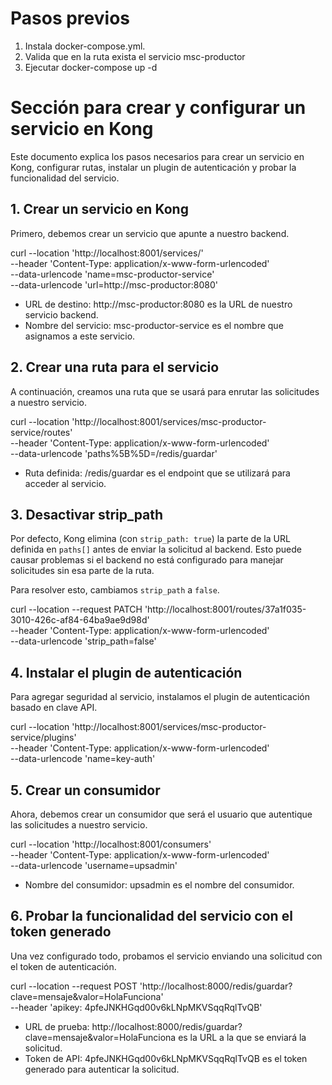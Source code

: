 
# Pasos previos

 1. Instala docker-compose.yml.
 2. Valida que en la ruta exista el servicio msc-productor
 3. Ejecutar docker-compose up -d


# Sección para crear y configurar un servicio en Kong
Este documento explica los pasos necesarios para crear un servicio en Kong, configurar rutas, instalar un plugin de autenticación y probar la funcionalidad del servicio.

## 1. Crear un servicio en Kong

Primero, debemos crear un servicio que apunte a nuestro backend.

curl --location 'http://localhost:8001/services/' \
--header 'Content-Type: application/x-www-form-urlencoded' \
--data-urlencode 'name=msc-productor-service' \
--data-urlencode 'url=http://msc-productor:8080'    

- URL de destino: http://msc-productor:8080 es la URL de nuestro servicio backend.
- Nombre del servicio: msc-productor-service es el nombre que asignamos a este servicio.



## 2. Crear una ruta para el servicio

A continuación, creamos una ruta que se usará para enrutar las solicitudes a nuestro servicio.


curl --location 'http://localhost:8001/services/msc-productor-service/routes' \
--header 'Content-Type: application/x-www-form-urlencoded' \
--data-urlencode 'paths%5B%5D=/redis/guardar'

- Ruta definida: /redis/guardar es el endpoint que se utilizará para acceder al servicio.


## 3. Desactivar strip_path

Por defecto, Kong elimina (con `strip_path: true`) la parte de la URL definida en `paths[]` antes de enviar la solicitud al backend. Esto puede causar problemas si el backend no está configurado para manejar solicitudes sin esa parte de la ruta.

Para resolver esto, cambiamos `strip_path` a `false`.


curl --location --request PATCH 'http://localhost:8001/routes/37a1f035-3010-426c-af84-64ba9ae9d98d' \
--header 'Content-Type: application/x-www-form-urlencoded' \
--data-urlencode 'strip_path=false'


## 4. Instalar el plugin de autenticación
Para agregar seguridad al servicio, instalamos el plugin de autenticación basado en clave API.

curl --location 'http://localhost:8001/services/msc-productor-service/plugins' \
--header 'Content-Type: application/x-www-form-urlencoded' \
--data-urlencode 'name=key-auth'


## 5. Crear un consumidor
Ahora, debemos crear un consumidor que será el usuario que autentique las solicitudes a nuestro servicio.

curl --location 'http://localhost:8001/consumers' \
--header 'Content-Type: application/x-www-form-urlencoded' \
--data-urlencode 'username=upsadmin'

- Nombre del consumidor: upsadmin es el nombre del consumidor.


## 6. Probar la funcionalidad del servicio con el token generado
Una vez configurado todo, probamos el servicio enviando una solicitud con el token de autenticación.

curl --location --request POST 'http://localhost:8000/redis/guardar?clave=mensaje&valor=HolaFunciona' \
--header 'apikey: 4pfeJNKHGqd00v6kLNpMKVSqqRqlTvQB'

- URL de prueba: http://localhost:8000/redis/guardar?clave=mensaje&valor=HolaFunciona es la URL a la que se enviará la solicitud.
- Token de API: 4pfeJNKHGqd00v6kLNpMKVSqqRqlTvQB es el token generado para autenticar la solicitud.
